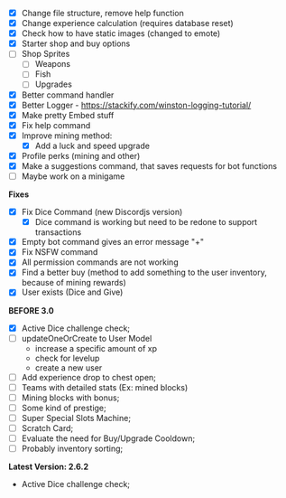 - [x] Change file structure, remove help function
- [x] Change experience calculation (requires database reset)
- [x] Check how to have static images (changed to emote)
- [x] Starter shop and buy options
- [ ] Shop Sprites
    - [ ] Weapons
    - [ ] Fish
    - [ ] Upgrades
- [x] Better command handler
- [x] Better Logger - https://stackify.com/winston-logging-tutorial/
- [x] Make pretty Embed stuff
- [x] Fix help command
- [x] Improve mining method:
    - [x] Add a luck and speed upgrade
- [x] Profile perks (mining and other)
- [x] Make a suggestions command, that saves requests for bot functions
- [ ] Maybe work on a minigame

**Fixes**
- [x] Fix Dice Command (new Discordjs version)
    - [x] Dice command is working but need to be redone to support transactions
- [x] Empty bot command gives an error message "+"
- [x] Fix NSFW command
- [x] All permission commands are not working
- [x] Find a better buy (method to add something to the user inventory, because of mining rewards)
- [x] User exists (Dice and Give)

**BEFORE 3.0**
- [x] Active Dice challenge check;
- [ ] updateOneOrCreate to User Model
    - increase a specific amount of xp
    - check for levelup
    - create a new user
- [ ] Add experience drop to chest open;
- [ ] Teams with detailed stats (Ex: mined blocks)
- [ ] Mining blocks with bonus;
- [ ] Some kind of prestige;
- [ ] Super Special Slots Machine;
- [ ] Scratch Card;
- [ ] Evaluate the need for Buy/Upgrade Cooldown;
- [ ] Probably inventory sorting;

**Latest Version: 2.6.2**
- Active Dice challenge check;

